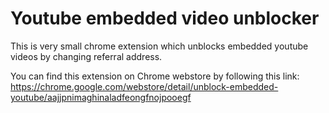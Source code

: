 Youtube embedded video unblocker
=======================

This is very small chrome extension which unblocks embedded youtube videos by changing referral address.


You can find this extension on Chrome webstore by following this link: https://chrome.google.com/webstore/detail/unblock-embedded-youtube/aajjpnimaghinaladfeongfnojpooegf

